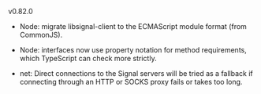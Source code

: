 v0.82.0

- Node: migrate libsignal-client to the ECMAScript module format (from CommonJS).

- Node: interfaces now use property notation for method requirements, which TypeScript can check more strictly.

- net: Direct connections to the Signal servers will be tried as a fallback if connecting through an HTTP or SOCKS proxy fails or takes too long.
